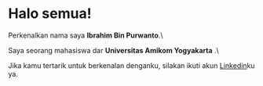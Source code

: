 # Halo semua! 

Perkenalkan nama saya **Ibrahim Bin Purwanto**.\

Saya seorang mahasiswa dar **Universitas Amikom Yogyakarta** .\

Jika kamu tertarik untuk berkenalan denganku, silakan ikuti akun [Linkedin](https://www.linkedin.com/in/ibrahim-bin-purwanto-943636234)ku ya.

<!--
**Alboneh/Alboneh** is a ✨ _special_ ✨ repository because its `README.md` (this file) appears on your GitHub profile.

Here are some ideas to get you started:

- 🔭 I’m currently working on ...
- 🌱 I’m currently learning ...
- 👯 I’m looking to collaborate on ...
- 🤔 I’m looking for help with ...
- 💬 Ask me about ...
- 📫 How to reach me: ...
- 😄 Pronouns: ...
- ⚡ Fun fact: ...
-->

